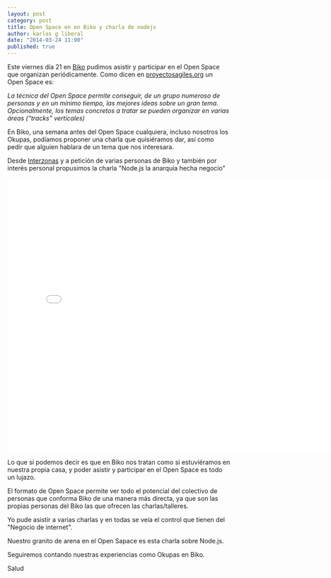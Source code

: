 ```yaml
---
layout: post
category: post
title: Open Space en en Biko y charla de nodejs
author: karlos g liberal
date: "2014-03-24 11:00"
published: true
---
```


Este viernes día 21 en [Biko](http://www.biko2.com/) pudimos asistir y participar en el Open Space que organizan periódicamente. Como dicen en [proyectosagiles.org](http://www.proyectosagiles.org/que-es-open-space) un Open Space es:

_La técnica del Open Space permite conseguir, de un grupo numeroso de personas y en un mínimo tiempo, las mejores ideas sobre un gran tema. Opcionalmente, los temas concretos a tratar se pueden organizar en varias áreas (“tracks" verticales)_

En Biko, una semana antes del Open Space cualquiera, incluso nosotros los Okupas, podíamos proponer una charla que quisiéramos dar, así como pedir que alguien hablara de un tema que nos interesara.

Desde [Interzonas](http://interzonas.info) y a petición de varias personas de Biko y también por interés personal propusimos la charla "Node.js la anarquía hecha negocio"

<iframe src="//slid.es/interzonas/la-anarquia-hecha-negocio/embed" width="776" height="620" scrolling="no" frameborder="0" webkitallowfullscreen mozallowfullscreen allowfullscreen></iframe>

<!--more-->

Lo que sí podemos decir es que en Biko nos tratan como si estuviéramos en nuestra propia casa, y poder asistir y participar en el Open Space es todo un lujazo.

El formato de Open Space permite ver todo el potencial del colectivo de personas que conforma Biko de una manera más directa, ya que son las propias personas del Biko las que ofrecen las charlas/talleres.

Yo pude asistir a varias charlas y en todas se veía el control que tienen del "Negocio de internet".

Nuestro granito de arena en el Open Sapace es esta charla sobre Node.js.

Seguiremos contando nuestras experiencias como Okupas en Biko.

Salud